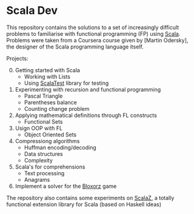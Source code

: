 # Scala Dev

This repository contains the solutions to a set of increasingly difficult problems to familiarise with functional programming (FP) using [Scala](http://www.scala-lang.org/). Problems were taken from a Coursera course given by [Martin Odersky], the designer of the Scala programming language itself.

Projects:

0. Getting started with Scala
    * Working with Lists
    * Using [ScalaTest](http://www.scalatest.org/) library for testing
1. Experimenting with recursion and functional programming
    * Pascal Triangle
    * Parentheses balance
    * Counting change problem
2. Applying mathematical definitions through FL constructs
    * Functional Sets
3. Usign OOP with FL
    * Object Oriented Sets
4. Compressiong algorithms
    * Huffman encoding/decoding
    * Data structures
    * Complexity
5. Scala's for comprehensions
    * Text processing
    * Anagrams
6. Implement a solver for the [Bloxorz](http://www.miniclip.com/games/bloxorz/en/) game

The repository also contains some experiments on [ScalaZ](http://scalaz.github.io/scalaz), a totally functional extension library for Scala (based on Haskell ideas)
